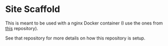 # Site Scaffold

This is meant to be used with a nginx Docker container (I use the ones from [this](https://github.com/maxexcloo/Docker) repository).

See that repository for more details on how this repository is setup.
